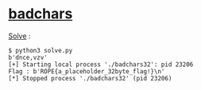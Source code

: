 # [badchars](https://ropemporium.com/challenge/badchars.html)

[Solve](./solve.py) :

```console
$ python3 solve.py 
b'dnce,vzv'
[+] Starting local process './badchars32': pid 23206
Flag : b'ROPE{a_placeholder_32byte_flag!}\n'
[*] Stopped process './badchars32' (pid 23206)
```